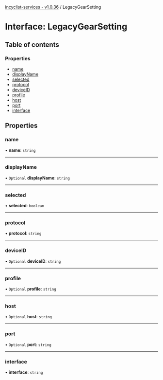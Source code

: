 [incyclist-services - v1.0.36](../README.md) / LegacyGearSetting

# Interface: LegacyGearSetting

## Table of contents

### Properties

- [name](LegacyGearSetting.md#name)
- [displayName](LegacyGearSetting.md#displayname)
- [selected](LegacyGearSetting.md#selected)
- [protocol](LegacyGearSetting.md#protocol)
- [deviceID](LegacyGearSetting.md#deviceid)
- [profile](LegacyGearSetting.md#profile)
- [host](LegacyGearSetting.md#host)
- [port](LegacyGearSetting.md#port)
- [interface](LegacyGearSetting.md#interface)

## Properties

### name

• **name**: `string`

___

### displayName

• `Optional` **displayName**: `string`

___

### selected

• **selected**: `boolean`

___

### protocol

• **protocol**: `string`

___

### deviceID

• `Optional` **deviceID**: `string`

___

### profile

• `Optional` **profile**: `string`

___

### host

• `Optional` **host**: `string`

___

### port

• `Optional` **port**: `string`

___

### interface

• **interface**: `string`
